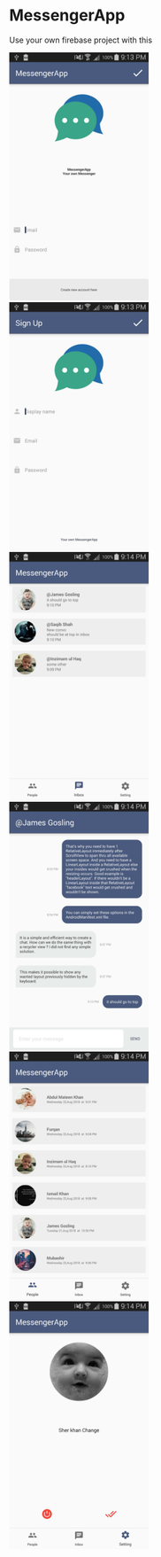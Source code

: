 # MessengerApp

Use your own firebase project with this 

<img src="https://github.com/meetAhmed/MessengerApp/blob/master/Screenshots/screenshot-1534954430355.jpg" width="50%" height="auto">
<br>
<img src="https://github.com/meetAhmed/MessengerApp/blob/master/Screenshots/screenshot-1534954436095.jpg" width="50%" height="auto">
<br>
<img src="https://github.com/meetAhmed/MessengerApp/blob/master/Screenshots/screenshot-1534954460289.jpg" width="50%" height="auto">
<br>
<img src="https://github.com/meetAhmed/MessengerApp/blob/master/Screenshots/screenshot-1534954469263.jpg" width="50%" height="auto">
<br>
<img src="https://github.com/meetAhmed/MessengerApp/blob/master/Screenshots/screenshot-1534954476022.jpg" width="50%" height="auto">
<br>
<img src="https://github.com/meetAhmed/MessengerApp/blob/master/Screenshots/screenshot-1534954482799.jpg" width="50%" height="auto">
<br>
